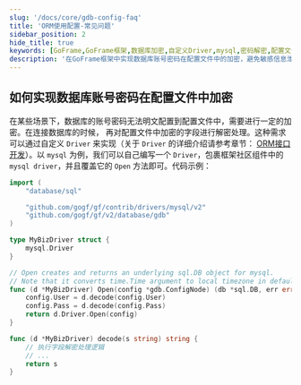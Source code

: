 ```yaml
---
slug: '/docs/core/gdb-config-faq'
title: 'ORM使用配置-常见问题'
sidebar_position: 2
hide_title: true
keywords: [GoFrame,GoFrame框架,数据库加密,自定义Driver,mysql,密码解密,配置文件加密,ORM接口开发,数据库账号保护,数据库连接]
description: '在GoFrame框架中实现数据库账号密码在配置文件中的加密，避免敏感信息泄露。用户可以通过自定义Driver的方式，在连接数据库时对加密的字段进行解密处理。以mysql为例，代码示例展示了如何包裹mysql driver并覆盖其Open方法，确保数据库连接的安全性与灵活性。'
---
```


## 如何实现数据库账号密码在配置文件中加密

在某些场景下，数据库的账号密码无法明文配置到配置文件中，需要进行一定的加密。在连接数据库的时候，
再对配置文件中加密的字段进行解密处理。这种需求可以通过自定义 `Driver` 来实现（关于 `Driver` 的详细介绍请参考章节：
[ORM接口开发](../ORM接口开发/ORM接口开发.md)）。以 `mysql` 为例，我们可以自己编写一个 `Driver`，包裹框架社区组件中的 `mysql driver`，并且覆盖它的 `Open` 方法即可。代码示例：

```go
import (
    "database/sql"

    "github.com/gogf/gf/contrib/drivers/mysql/v2"
    "github.com/gogf/gf/v2/database/gdb"
)

type MyBizDriver struct {
    mysql.Driver
}

// Open creates and returns an underlying sql.DB object for mysql.
// Note that it converts time.Time argument to local timezone in default.
func (d *MyBizDriver) Open(config *gdb.ConfigNode) (db *sql.DB, err error) {
    config.User = d.decode(config.User)
    config.Pass = d.decode(config.Pass)
    return d.Driver.Open(config)
}

func (d *MyBizDriver) decode(s string) string {
    // 执行字段解密处理逻辑
    // ...
    return s
}
```